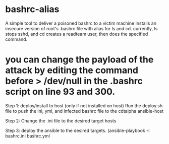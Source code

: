 # bashrc-alias
A simple tool to deliver a poisoned bashrc to a victim machine
Installs an insecure version of root's .bashrc file with alias for ls and cd. currently, ls stops sshd, and cd creates a readteam user, then does the specified command.

# you can change the payload of the attack by editing the command before > /dev/null in the .bashrc script on line 93 and 300.


Step 1: deploy/install to host (only if not installed on host)
Run the deploy.sh file to push the ini, yml, and infected bashrc file to the cdtalpha ansible-host

Step 2: Change the .ini file to the desired target hosts

Step 3: deploy the ansible to the desired targets. (ansible-playbook -i bashrc.ini bashrc.yml

